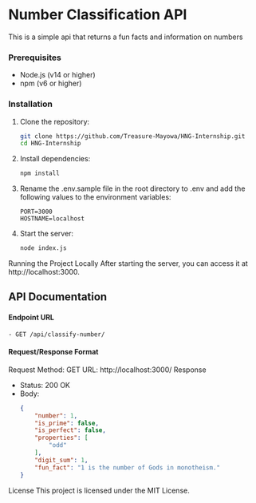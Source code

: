 # Number Classification API
This is a simple api that returns a fun facts and information on numbers

### Prerequisites

- Node.js (v14 or higher)
- npm (v6 or higher)

### Installation

1. Clone the repository:
   ```sh
   git clone https://github.com/Treasure-Mayowa/HNG-Internship.git
   cd HNG-Internship 

2. Install dependencies:
    ```sh
    npm install

3. Rename the .env.sample file in the root directory to .env and add the following values to the environment variables:
    ```env
    PORT=3000
    HOSTNAME=localhost

4. Start the server:
    ```sh
    node index.js

Running the Project Locally
After starting the server, you can access it at http://localhost:3000.

## API Documentation

#### Endpoint URL
    - GET /api/classify-number/
#### Request/Response Format
Request
    Method: GET
    URL: http://localhost:3000/
Response
- Status: 200 OK
- Body:
    ```json
    {
        "number": 1,
        "is_prime": false,
        "is_perfect": false,
        "properties": [
            "odd"
        ],
        "digit_sum": 1,
        "fun_fact": "1 is the number of Gods in monotheism."
    }
License
This project is licensed under the MIT License.